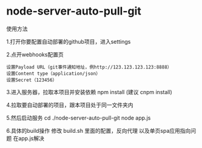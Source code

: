 # node-server-auto-pull-git


使用方法 

1.打开你要配置自动部署的github项目，进入settings

2.点开webhooks配置页 

    设置Payload URL（git事件通知地址，例http://123.123.123.123:8888）
    设置Content type（application/json）
    设置Secret（123456）

3.进入服务器，拉取本项目并安装依赖 npm install (建议 cnpm install)

4.拉取要自动部署的项目，跟本项目处于同一文件夹内

5.然后启动服务 
    cd ./node-server-auto-pull-git
    node app.js

6.具体的build操作  修改 build.sh  里面的配置，反向代理 以及单页spa应用指向问题  在app.js解决
